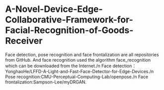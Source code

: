# A-Novel-Device-Edge-Collaborative-Framework-for-Facial-Recognition-of-Goods-Receiver
Face detection, pose recognition and face frontalization are all repositories from GitHub. And face recognition used the algorithm face_recognition which can be downloaded from the Internet./n
Face detection：YonghaoHe/LFFD-A-Light-and-Fast-Face-Detector-for-Edge-Devices./n
Pose recognition:CMU-Perceptual-Computing-Lab/openpose./n
Face frontalization:Sampson-Lee/myDRGAN.

